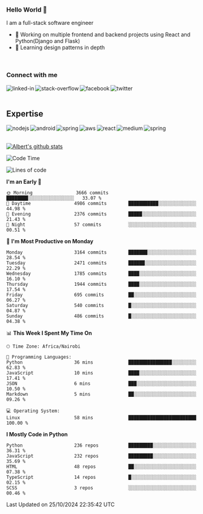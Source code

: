 

### Hello World 👋
I am a full-stack software engineer
- 🔭 Working on multiple frontend and backend projects using React and Python(Django and Flask)
- 🌱 Learning design patterns in depth

<br>

### Connect with me

[<img align="left" alt="linked-in" src="https://img.shields.io/badge/linkedin-%230077B5.svg?&style=for-the-badge&logo=linkedin&logoColor=white" />](https://www.linkedin.com/in/albert-byrone/)

<!-- [<img align="left" alt="medium" src="https://img.shields.io/badge/medium-%2312100E.svg?&style=for-the-badge&logo=medium&logoColor=white" />](https://56faisal.medium.com/) -->

[<img align="left" alt="stack-overflow" src="https://img.shields.io/badge/stack%20overflow-FE7A16?logo=stack-overflow&logoColor=white&style=for-the-badge" />](https://stackoverflow.com/users/11916317/albert-byrone)

[<img align="left" alt="facebook" src="https://img.shields.io/badge/facebook-%231877F2.svg?&style=for-the-badge&logo=facebook&logoColor=white" />](https://web.facebook.com/albert.byrone.1/)

[<img align="left" alt="twitter" src="https://img.shields.io/badge/twitter-%231DA1F2.svg?&style=for-the-badge&logo=twitter&logoColor=white" />](https://twitter.com/byrone_albert)

<br>

<br>

## Expertise
<img align="left" alt="nodejs" src="https://img.shields.io/badge/python%20-%2343853D.svg?&style=for-the-badge&logo=node.js&logoColor=white" />
<img align="left" alt="android" src="https://img.shields.io/badge/Flask-3DDC84?logo=android&logoColor=white&style=for-the-badge" />
<img align="left" alt="spring" src="https://img.shields.io/badge/drf%20-%236DB33F.svg?&style=for-the-badge&logo=spring&logoColor=white" />
<img align="left" alt="aws" src="https://img.shields.io/badge/django%20AWS-%23232F3E?logo=amazon-aws&logoColor=white&style=for-the-badge" />
<img align="left" alt="react" src="https://img.shields.io/badge/react%20-%2320232a.svg?&style=for-the-badge&logo=react&logoColor=%2361DAFB" />
<img align="left" alt="medium" src="https://img.shields.io/badge/Angular-%23316192.svg?&style=for-the-badge&logo=postgresql&logoColor=white" />
<img align="left" alt="spring" src="https://img.shields.io/badge/Javascript%20-%236DB33F.svg?&style=for-the-badge&logo=spring&logoColor=white" />
<br>
<br>


[![Albert's github stats](https://github-readme-stats.vercel.app/api?username=Albert-Byrone&count_private=true&show_icons=true&theme=radical&hide_rank=false)](https://github.com/anuraghazra/github-readme-stats)

<!-- [![Top Langs](https://github-readme-stats.vercel.app/api/top-langs/?username=Albert-Byrone&layout=compact)](https://github.com/anuraghazra/github-readme-stats) -->

<!--
**Albert-Byrone/Albert-Byrone** is a ✨ _special_ ✨ repository because its `README.md` (this file) appears on your GitHub profile.

Here are some ideas to get you started:

- 🔭 I’m currently working on ...
- 🌱 I’m currently learning ...
- 👯 I’m looking to collaborate on ...
- 🤔 I’m looking for help with ...
- 💬 Ask me about ...
- 📫 How to reach me: ...
- 😄 Pronouns: ...
- ⚡ Fun fact: ...
-->


<!--START_SECTION:waka-->
![Code Time](http://img.shields.io/badge/Code%20Time-1%2C448%20hrs%2011%20mins-blue)

![Lines of code](https://img.shields.io/badge/From%20Hello%20World%20I%27ve%20Written-72.8%20million%20lines%20of%20code-blue)

**I'm an Early 🐤** 

```text
🌞 Morning                3666 commits        ████████░░░░░░░░░░░░░░░░░   33.07 % 
🌆 Daytime                4986 commits        ███████████░░░░░░░░░░░░░░   44.98 % 
🌃 Evening                2376 commits        █████░░░░░░░░░░░░░░░░░░░░   21.43 % 
🌙 Night                  57 commits          ░░░░░░░░░░░░░░░░░░░░░░░░░   00.51 % 
```
📅 **I'm Most Productive on Monday** 

```text
Monday                   3164 commits        ███████░░░░░░░░░░░░░░░░░░   28.54 % 
Tuesday                  2471 commits        ██████░░░░░░░░░░░░░░░░░░░   22.29 % 
Wednesday                1785 commits        ████░░░░░░░░░░░░░░░░░░░░░   16.10 % 
Thursday                 1944 commits        ████░░░░░░░░░░░░░░░░░░░░░   17.54 % 
Friday                   695 commits         ██░░░░░░░░░░░░░░░░░░░░░░░   06.27 % 
Saturday                 540 commits         █░░░░░░░░░░░░░░░░░░░░░░░░   04.87 % 
Sunday                   486 commits         █░░░░░░░░░░░░░░░░░░░░░░░░   04.38 % 
```


📊 **This Week I Spent My Time On** 

```text
🕑︎ Time Zone: Africa/Nairobi

💬 Programming Languages: 
Python                   36 mins             ████████████████░░░░░░░░░   62.83 % 
JavaScript               10 mins             ████░░░░░░░░░░░░░░░░░░░░░   17.41 % 
JSON                     6 mins              ███░░░░░░░░░░░░░░░░░░░░░░   10.50 % 
Markdown                 5 mins              ██░░░░░░░░░░░░░░░░░░░░░░░   09.26 % 

💻 Operating System: 
Linux                    58 mins             █████████████████████████   100.00 % 
```

**I Mostly Code in Python** 

```text
Python                   236 repos           █████████░░░░░░░░░░░░░░░░   36.31 % 
JavaScript               232 repos           █████████░░░░░░░░░░░░░░░░   35.69 % 
HTML                     48 repos            ██░░░░░░░░░░░░░░░░░░░░░░░   07.38 % 
TypeScript               14 repos            █░░░░░░░░░░░░░░░░░░░░░░░░   02.15 % 
SCSS                     3 repos             ░░░░░░░░░░░░░░░░░░░░░░░░░   00.46 % 
```




 Last Updated on 25/10/2024 22:35:42 UTC
<!--END_SECTION:waka-->
